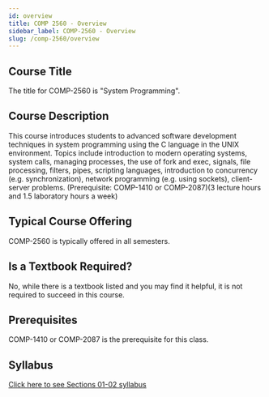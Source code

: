 ```yaml
---
id: overview
title: COMP 2560 - Overview
sidebar_label: COMP-2560 - Overview
slug: /comp-2560/overview
---
```


## Course Title

The title for COMP-2560 is "System Programming".

## Course Description

This course introduces students to advanced software development techniques in system programming using the C language in the UNIX environment. Topics include introduction to modern operating systems, system calls, managing processes, the use of fork and exec, signals, file processing, filters, pipes, scripting languages, introduction to concurrency (e.g. synchronization), network programming (e.g. using sockets), client-server problems. (Prerequisite: COMP-1410 or COMP-2087)(3 lecture hours and 1.5 laboratory hours a week)

## Typical Course Offering

COMP-2560 is typically offered in all semesters.

## Is a Textbook Required?

No, while there is a textbook listed and you may find it helpful, it is not required to succeed in this course.

## Prerequisites

COMP-1410 or COMP-2087 is the prerequisite for this class.

## Syllabus

[Click here to see Sections 01-02 syllabus](../../resources/syllabus/COMP-2560-01-02%20F24.docx)


